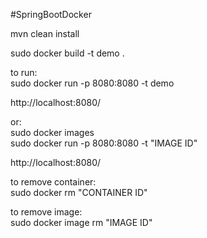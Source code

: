 
#SpringBootDocker


mvn clean install

sudo docker build -t demo .

to run:<br>
sudo docker run -p 8080:8080 -t demo

http://localhost:8080/

or: <br>
sudo docker images<br>
sudo docker run -p 8080:8080 -t "IMAGE ID"

http://localhost:8080/

to remove container:<br>
sudo docker rm "CONTAINER ID"

to remove image:<br>
sudo docker image rm "IMAGE ID"



